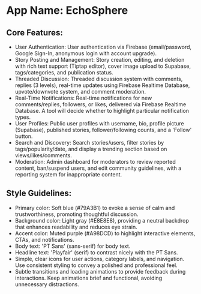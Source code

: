 # **App Name**: EchoSphere

## Core Features:

- User Authentication: User authentication via Firebase (email/password, Google Sign-In, anonymous login with account upgrade).
- Story Posting and Management: Story creation, editing, and deletion with rich text support (Tiptap editor), cover image upload to Supabase, tags/categories, and publication status.
- Threaded Discussion: Threaded discussion system with comments, replies (3 levels), real-time updates using Firebase Realtime Database, upvote/downvote system, and comment moderation.
- Real-Time Notifications: Real-time notifications for new comments/replies, followers, or likes, delivered via Firebase Realtime Database. A tool will decide whether to highlight particular notification types.
- User Profiles: Public user profiles with username, bio, profile picture (Supabase), published stories, follower/following counts, and a 'Follow' button.
- Search and Discovery: Search stories/users, filter stories by tags/popularity/date, and display a trending section based on views/likes/comments.
- Moderation: Admin dashboard for moderators to review reported content, ban/suspend users, and edit community guidelines, with a reporting system for inappropriate content.

## Style Guidelines:

- Primary color: Soft blue (#79A3B1) to evoke a sense of calm and trustworthiness, promoting thoughtful discussion.
- Background color: Light gray (#E8E8E8), providing a neutral backdrop that enhances readability and reduces eye strain.
- Accent color: Muted purple (#A98DCD) to highlight interactive elements, CTAs, and notifications.
- Body text: 'PT Sans' (sans-serif) for body text.
- Headline text: 'Playfair' (serif) to contrast nicely with the PT Sans.
- Simple, clear icons for user actions, category labels, and navigation. Use consistent styling to convey a polished and professional feel.
- Subtle transitions and loading animations to provide feedback during interactions. Keep animations brief and functional, avoiding unnecessary distractions.